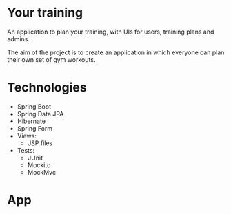 # Your training

An application to plan your training, with UIs for users, training plans and admins.


The aim of the project is to create an application in which everyone can plan their own set of gym workouts.

# Technologies
- Spring Boot
- Spring Data JPA
- Hibernate
- Spring Form
- Views: 
  - JSP files
- Tests:
  - JUnit
  - Mockito
  - MockMvc

# App

